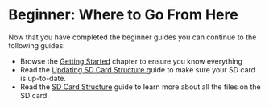 # Beginner: Where to Go From Here

Now that you have completed the beginner guides you can continue to the following guides:

* Browse the [Getting Started](../getting-started/) chapter to ensure you know everything
* Read the [Updating SD Card Structure ](../firmware-guides/updating-sd-card-structure.md)guide to make sure your SD card is up-to-date.
* Read the [SD Card Structure](../getting-started/sd-card-structure.md) guide to learn more about all the files on the SD card.

